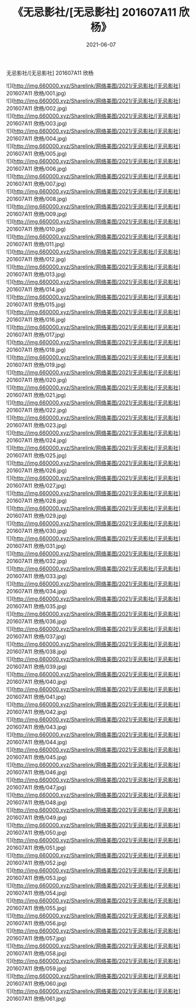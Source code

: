 ﻿---
layout: post
title:  《无忌影社/[无忌影社] 201607A11 欣杨》
date:   2021-06-07
img: http://img.660000.xyz/Sharelink/网络美图/2021/无忌影社/[无忌影社] 201607A11 欣杨/000.jpg
categories: [美女, 清纯, 唯美]
---

无忌影社/[无忌影社] 201607A11 欣杨

 ![](http://img.660000.xyz/Sharelink/网络美图/2021/无忌影社/[无忌影社] 201607A11 欣杨/001.jpg) <br>![](http://img.660000.xyz/Sharelink/网络美图/2021/无忌影社/[无忌影社] 201607A11 欣杨/002.jpg) <br>![](http://img.660000.xyz/Sharelink/网络美图/2021/无忌影社/[无忌影社] 201607A11 欣杨/003.jpg) <br>![](http://img.660000.xyz/Sharelink/网络美图/2021/无忌影社/[无忌影社] 201607A11 欣杨/004.jpg) <br>![](http://img.660000.xyz/Sharelink/网络美图/2021/无忌影社/[无忌影社] 201607A11 欣杨/005.jpg) <br>![](http://img.660000.xyz/Sharelink/网络美图/2021/无忌影社/[无忌影社] 201607A11 欣杨/006.jpg) <br>![](http://img.660000.xyz/Sharelink/网络美图/2021/无忌影社/[无忌影社] 201607A11 欣杨/007.jpg) <br>![](http://img.660000.xyz/Sharelink/网络美图/2021/无忌影社/[无忌影社] 201607A11 欣杨/008.jpg) <br>![](http://img.660000.xyz/Sharelink/网络美图/2021/无忌影社/[无忌影社] 201607A11 欣杨/009.jpg) <br>![](http://img.660000.xyz/Sharelink/网络美图/2021/无忌影社/[无忌影社] 201607A11 欣杨/010.jpg) <br>![](http://img.660000.xyz/Sharelink/网络美图/2021/无忌影社/[无忌影社] 201607A11 欣杨/011.jpg) <br>![](http://img.660000.xyz/Sharelink/网络美图/2021/无忌影社/[无忌影社] 201607A11 欣杨/012.jpg) <br>![](http://img.660000.xyz/Sharelink/网络美图/2021/无忌影社/[无忌影社] 201607A11 欣杨/013.jpg) <br>![](http://img.660000.xyz/Sharelink/网络美图/2021/无忌影社/[无忌影社] 201607A11 欣杨/014.jpg) <br>![](http://img.660000.xyz/Sharelink/网络美图/2021/无忌影社/[无忌影社] 201607A11 欣杨/015.jpg) <br>![](http://img.660000.xyz/Sharelink/网络美图/2021/无忌影社/[无忌影社] 201607A11 欣杨/016.jpg) <br>![](http://img.660000.xyz/Sharelink/网络美图/2021/无忌影社/[无忌影社] 201607A11 欣杨/017.jpg) <br>![](http://img.660000.xyz/Sharelink/网络美图/2021/无忌影社/[无忌影社] 201607A11 欣杨/018.jpg) <br>![](http://img.660000.xyz/Sharelink/网络美图/2021/无忌影社/[无忌影社] 201607A11 欣杨/019.jpg) <br>![](http://img.660000.xyz/Sharelink/网络美图/2021/无忌影社/[无忌影社] 201607A11 欣杨/020.jpg) <br>![](http://img.660000.xyz/Sharelink/网络美图/2021/无忌影社/[无忌影社] 201607A11 欣杨/021.jpg) <br>![](http://img.660000.xyz/Sharelink/网络美图/2021/无忌影社/[无忌影社] 201607A11 欣杨/022.jpg) <br>![](http://img.660000.xyz/Sharelink/网络美图/2021/无忌影社/[无忌影社] 201607A11 欣杨/023.jpg) <br>![](http://img.660000.xyz/Sharelink/网络美图/2021/无忌影社/[无忌影社] 201607A11 欣杨/024.jpg) <br>![](http://img.660000.xyz/Sharelink/网络美图/2021/无忌影社/[无忌影社] 201607A11 欣杨/025.jpg) <br>![](http://img.660000.xyz/Sharelink/网络美图/2021/无忌影社/[无忌影社] 201607A11 欣杨/026.jpg) <br>![](http://img.660000.xyz/Sharelink/网络美图/2021/无忌影社/[无忌影社] 201607A11 欣杨/027.jpg) <br>![](http://img.660000.xyz/Sharelink/网络美图/2021/无忌影社/[无忌影社] 201607A11 欣杨/028.jpg) <br>![](http://img.660000.xyz/Sharelink/网络美图/2021/无忌影社/[无忌影社] 201607A11 欣杨/029.jpg) <br>![](http://img.660000.xyz/Sharelink/网络美图/2021/无忌影社/[无忌影社] 201607A11 欣杨/030.jpg) <br>![](http://img.660000.xyz/Sharelink/网络美图/2021/无忌影社/[无忌影社] 201607A11 欣杨/031.jpg) <br>![](http://img.660000.xyz/Sharelink/网络美图/2021/无忌影社/[无忌影社] 201607A11 欣杨/032.jpg) <br>![](http://img.660000.xyz/Sharelink/网络美图/2021/无忌影社/[无忌影社] 201607A11 欣杨/033.jpg) <br>![](http://img.660000.xyz/Sharelink/网络美图/2021/无忌影社/[无忌影社] 201607A11 欣杨/034.jpg) <br>![](http://img.660000.xyz/Sharelink/网络美图/2021/无忌影社/[无忌影社] 201607A11 欣杨/035.jpg) <br>![](http://img.660000.xyz/Sharelink/网络美图/2021/无忌影社/[无忌影社] 201607A11 欣杨/036.jpg) <br>![](http://img.660000.xyz/Sharelink/网络美图/2021/无忌影社/[无忌影社] 201607A11 欣杨/037.jpg) <br>![](http://img.660000.xyz/Sharelink/网络美图/2021/无忌影社/[无忌影社] 201607A11 欣杨/038.jpg) <br>![](http://img.660000.xyz/Sharelink/网络美图/2021/无忌影社/[无忌影社] 201607A11 欣杨/039.jpg) <br>![](http://img.660000.xyz/Sharelink/网络美图/2021/无忌影社/[无忌影社] 201607A11 欣杨/040.jpg) <br>![](http://img.660000.xyz/Sharelink/网络美图/2021/无忌影社/[无忌影社] 201607A11 欣杨/041.jpg) <br>![](http://img.660000.xyz/Sharelink/网络美图/2021/无忌影社/[无忌影社] 201607A11 欣杨/042.jpg) <br>![](http://img.660000.xyz/Sharelink/网络美图/2021/无忌影社/[无忌影社] 201607A11 欣杨/043.jpg) <br>![](http://img.660000.xyz/Sharelink/网络美图/2021/无忌影社/[无忌影社] 201607A11 欣杨/044.jpg) <br>![](http://img.660000.xyz/Sharelink/网络美图/2021/无忌影社/[无忌影社] 201607A11 欣杨/045.jpg) <br>![](http://img.660000.xyz/Sharelink/网络美图/2021/无忌影社/[无忌影社] 201607A11 欣杨/046.jpg) <br>![](http://img.660000.xyz/Sharelink/网络美图/2021/无忌影社/[无忌影社] 201607A11 欣杨/047.jpg) <br>![](http://img.660000.xyz/Sharelink/网络美图/2021/无忌影社/[无忌影社] 201607A11 欣杨/048.jpg) <br>![](http://img.660000.xyz/Sharelink/网络美图/2021/无忌影社/[无忌影社] 201607A11 欣杨/049.jpg) <br>![](http://img.660000.xyz/Sharelink/网络美图/2021/无忌影社/[无忌影社] 201607A11 欣杨/050.jpg) <br>![](http://img.660000.xyz/Sharelink/网络美图/2021/无忌影社/[无忌影社] 201607A11 欣杨/051.jpg) <br>![](http://img.660000.xyz/Sharelink/网络美图/2021/无忌影社/[无忌影社] 201607A11 欣杨/052.jpg) <br>![](http://img.660000.xyz/Sharelink/网络美图/2021/无忌影社/[无忌影社] 201607A11 欣杨/053.jpg) <br>![](http://img.660000.xyz/Sharelink/网络美图/2021/无忌影社/[无忌影社] 201607A11 欣杨/054.jpg) <br>![](http://img.660000.xyz/Sharelink/网络美图/2021/无忌影社/[无忌影社] 201607A11 欣杨/055.jpg) <br>![](http://img.660000.xyz/Sharelink/网络美图/2021/无忌影社/[无忌影社] 201607A11 欣杨/056.jpg) <br>![](http://img.660000.xyz/Sharelink/网络美图/2021/无忌影社/[无忌影社] 201607A11 欣杨/057.jpg) <br>![](http://img.660000.xyz/Sharelink/网络美图/2021/无忌影社/[无忌影社] 201607A11 欣杨/058.jpg) <br>![](http://img.660000.xyz/Sharelink/网络美图/2021/无忌影社/[无忌影社] 201607A11 欣杨/059.jpg) <br>![](http://img.660000.xyz/Sharelink/网络美图/2021/无忌影社/[无忌影社] 201607A11 欣杨/060.jpg) <br>![](http://img.660000.xyz/Sharelink/网络美图/2021/无忌影社/[无忌影社] 201607A11 欣杨/061.jpg) <br>
